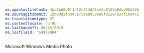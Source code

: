 ```yaml
---
ms.openlocfilehash: 4ba1bd0d0f1df2cf13d21ce3c8185b0dbe96b52b
ms.sourcegitcommit: 1bb00d2f4343e73ae8d58668f02297a3cf10a4c1
ms.translationtype: HT
ms.contentlocale: ru-RU
ms.lasthandoff: 06/15/2019
ms.locfileid: "63877984"
---
```

Microsoft Windows Media Photo